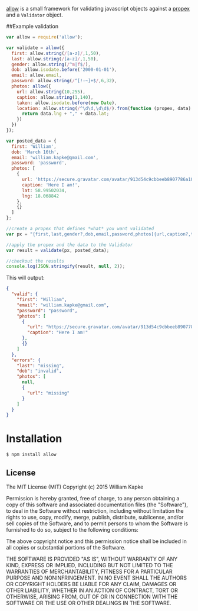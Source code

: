 [allow](http://williamkapke.github.com/allow) is a small framework for validating
javascript objects against a [propex](https://propex.org) and a `Validator` object.


##Example validation
```javascript
var allow = require('allow');

var validate = allow({
  first: allow.string(/[a-z]/,1,50),
  last: allow.string(/[a-z]/,1,50),
  gender: allow.string(/^m|f$/),
  dob: allow.isodate.before('2000-01-01'),
  email: allow.email,
  password: allow.string(/^[!-~]+$/,6,32),
  photos: allow({
    url: allow.string(10,255),
    caption: allow.string(1,140),
    taken: allow.isodate.before(new Date),
    location: allow.string(/^\d\d,\d\d$/).from(function (propex, data) {
      return data.lng + "," + data.lat;
    })
  })
});

var posted_data = {
  first: 'William',
  dob: 'March 16th',
  email: 'william.kapke@gmail.com',
  password: 'password',
  photos: [
    {
      url: 'https://secure.gravatar.com/avatar/913d54c9cbbeeb8907786a18e6fbf844',
      caption: 'Here I am!',
      lat: 58.99502034,
      lng: 18.068842
    },
    {}
  ]
};

//create a propex that defines *what* you want validated
var px = "{first,last,gender?,dob,email,password,photos[{url,caption?,taken?,location?}]2:3?}";

//apply the propex and the data to the Validator
var result = validate(px, posted_data);

//checkout the results
console.log(JSON.stringify(result, null, 2));
```

This will output:
```json
{
  "valid": {
    "first": "William",
    "email": "william.kapke@gmail.com",
    "password": "password",
    "photos": [
      {
        "url": "https://secure.gravatar.com/avatar/913d54c9cbbeeb8907786a18e6fbf844",
        "caption": "Here I am!"
      },
      {}
    ]
  },
  "errors": {
    "last": "missing",
    "dob": "invalid",
    "photos": [
      null,
      {
        "url": "missing"
      }
    ]
  }
}
```

# Installation

    $ npm install allow

## License

The MIT License (MIT)
Copyright (c) 2015 William Kapke

Permission is hereby granted, free of charge, to any person obtaining a copy of
this software and associated documentation files (the "Software"), to deal in
the Software without restriction, including without limitation the rights to
use, copy, modify, merge, publish, distribute, sublicense, and/or sell copies of
the Software, and to permit persons to whom the Software is furnished to do so,
subject to the following conditions:

The above copyright notice and this permission notice shall be included in all
copies or substantial portions of the Software.

THE SOFTWARE IS PROVIDED "AS IS", WITHOUT WARRANTY OF ANY KIND, EXPRESS OR
IMPLIED, INCLUDING BUT NOT LIMITED TO THE WARRANTIES OF MERCHANTABILITY,
FITNESS FOR A PARTICULAR PURPOSE AND NONINFRINGEMENT. IN NO EVENT SHALL THE
AUTHORS OR COPYRIGHT HOLDERS BE LIABLE FOR ANY CLAIM, DAMAGES OR OTHER
LIABILITY, WHETHER IN AN ACTION OF CONTRACT, TORT OR OTHERWISE, ARISING FROM,
OUT OF OR IN CONNECTION WITH THE SOFTWARE OR THE USE OR OTHER DEALINGS IN THE
SOFTWARE.
